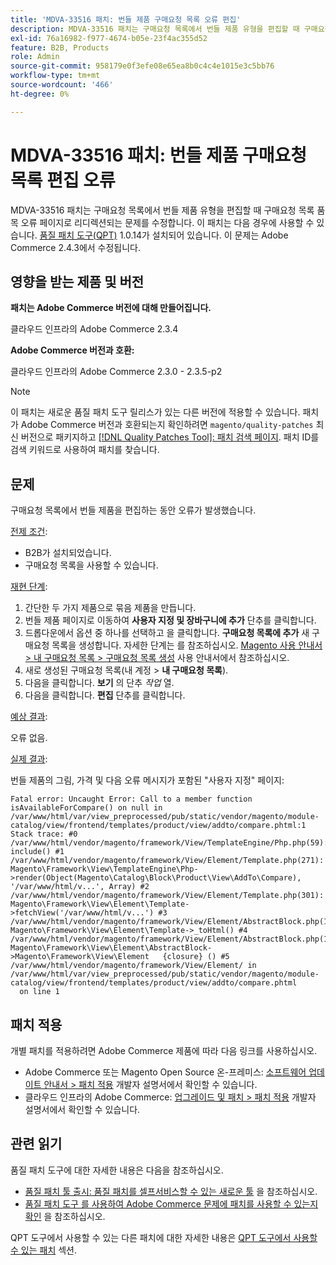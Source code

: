```yaml
---
title: 'MDVA-33516 패치: 번들 제품 구매요청 목록 오류 편집'
description: MDVA-33516 패치는 구매요청 목록에서 번들 제품 유형을 편집할 때 구매요청 목록 품목 오류 페이지로 리디렉션되는 문제를 수정합니다. 이 패치는 [Quality Patches Tool (QPT)](/help/announcements/adobe-commerce-announcements/magento-quality-patches-released-new-tool-to-self-serve-quality-patches.md) 1.0.14가 설치된 경우 사용할 수 있습니다. 이 문제는 Adobe Commerce 2.4.3에서 수정됩니다.
exl-id: 76a16982-f977-4674-b05e-23f4ac355d52
feature: B2B, Products
role: Admin
source-git-commit: 958179e0f3efe08e65ea8b0c4c4e1015e3c5bb76
workflow-type: tm+mt
source-wordcount: '466'
ht-degree: 0%

---
```


# MDVA-33516 패치: 번들 제품 구매요청 목록 편집 오류

MDVA-33516 패치는 구매요청 목록에서 번들 제품 유형을 편집할 때 구매요청 목록 품목 오류 페이지로 리디렉션되는 문제를 수정합니다. 이 패치는 다음 경우에 사용할 수 있습니다. [품질 패치 도구(QPT)](/help/announcements/adobe-commerce-announcements/magento-quality-patches-released-new-tool-to-self-serve-quality-patches.md) 1.0.14가 설치되어 있습니다. 이 문제는 Adobe Commerce 2.4.3에서 수정됩니다.

## 영향을 받는 제품 및 버전

**패치는 Adobe Commerce 버전에 대해 만들어집니다.**

클라우드 인프라의 Adobe Commerce 2.3.4

**Adobe Commerce 버전과 호환:**

클라우드 인프라의 Adobe Commerce 2.3.0 - 2.3.5-p2

>[!NOTE]
>
>이 패치는 새로운 품질 패치 도구 릴리스가 있는 다른 버전에 적용할 수 있습니다. 패치가 Adobe Commerce 버전과 호환되는지 확인하려면 `magento/quality-patches` 최신 버전으로 패키지하고 [[!DNL Quality Patches Tool]: 패치 검색 페이지](https://devdocs.magento.com/quality-patches/tool.html#patch-grid). 패치 ID를 검색 키워드로 사용하여 패치를 찾습니다.

## 문제

구매요청 목록에서 번들 제품을 편집하는 동안 오류가 발생했습니다.

<u>전제 조건</u>:

* B2B가 설치되었습니다.
* 구매요청 목록을 사용할 수 있습니다.

<u>재현 단계</u>:

1. 간단한 두 가지 제품으로 묶음 제품을 만듭니다.
1. 번들 제품 페이지로 이동하여 **사용자 지정 및 장바구니에 추가** 단추를 클릭합니다.
1. 드롭다운에서 옵션 중 하나를 선택하고 을 클릭합니다. **구매요청 목록에 추가** 새 구매요청 목록을 생성합니다. 자세한 단계는 를 참조하십시오. [Magento 사용 안내서 > 내 구매요청 목록 > 구매요청 목록 생성](https://docs.magento.com/user-guide/customers/account-dashboard-requisition-lists.html#create-a-requisition-list) 사용 안내서에서 참조하십시오.
1. 새로 생성된 구매요청 목록(내 계정 > **내 구매요청 목록**).
1. 다음을 클릭합니다. **보기** 의 단추 *작업* 열.
1. 다음을 클릭합니다. **편집** 단추를 클릭합니다.

<u>예상 결과</u>:<br>

오류 없음.

<u>실제 결과</u>:

번들 제품의 그림, 가격 및 다음 오류 메시지가 포함된 &quot;사용자 지정&quot; 페이지:

```
Fatal error: Uncaught Error: Call to a member function isAvailableForCompare() on null in /var/www/html/var/view_preprocessed/pub/static/vendor/magento/module-catalog/view/frontend/templates/product/view/addto/compare.phtml:1 Stack trace: #0 /var/www/html/vendor/magento/framework/View/TemplateEngine/Php.php(59): include() #1 /var/www/html/vendor/magento/framework/View/Element/Template.php(271): Magento\Framework\View\TemplateEngine\Php->render(Object(Magento\Catalog\Block\Product\View\AddTo\Compare), '/var/www/html/v...', Array) #2 /var/www/html/vendor/magento/framework/View/Element/Template.php(301): Magento\Framework\View\Element\Template->fetchView('/var/www/html/v...') #3 /var/www/html/vendor/magento/framework/View/Element/AbstractBlock.php(1099): Magento\Framework\View\Element\Template->_toHtml() #4 /var/www/html/vendor/magento/framework/View/Element/AbstractBlock.php(1103): Magento\Framework\View\Element\AbstractBlock->Magento\Framework\View\Element   {closure} () #5 /var/www/html/vendor/magento/framework/View/Element/ in /var/www/html/var/view_preprocessed/pub/static/vendor/magento/module-catalog/view/frontend/templates/product/view/addto/compare.phtml
  on line 1
```

## 패치 적용

개별 패치를 적용하려면 Adobe Commerce 제품에 따라 다음 링크를 사용하십시오.

* Adobe Commerce 또는 Magento Open Source 온-프레미스: [소프트웨어 업데이트 안내서 > 패치 적용](https://devdocs.magento.com/guides/v2.4/comp-mgr/patching/mqp.html) 개발자 설명서에서 확인할 수 있습니다.
* 클라우드 인프라의 Adobe Commerce: [업그레이드 및 패치 > 패치 적용](https://devdocs.magento.com/cloud/project/project-patch.html) 개발자 설명서에서 확인할 수 있습니다.

## 관련 읽기

품질 패치 도구에 대한 자세한 내용은 다음을 참조하십시오.

* [품질 패치 툴 출시: 품질 패치를 셀프서비스할 수 있는 새로운 툴](/help/announcements/adobe-commerce-announcements/magento-quality-patches-released-new-tool-to-self-serve-quality-patches.md) 을 참조하십시오.
* [품질 패치 도구 를 사용하여 Adobe Commerce 문제에 패치를 사용할 수 있는지 확인](/help/support-tools/patches-available-in-qpt-tool/check-patch-for-magento-issue-with-magento-quality-patches.md) 을 참조하십시오.

QPT 도구에서 사용할 수 있는 다른 패치에 대한 자세한 내용은 [QPT 도구에서 사용할 수 있는 패치](https://support.magento.com/hc/en-us/sections/360010506631-Patches-available-in-QPT-tool-) 섹션.
